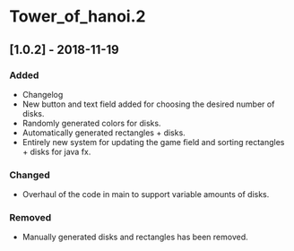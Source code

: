 # Tower_of_hanoi.2
## [1.0.2] - 2018-11-19
### Added
- Changelog
- New button and text field added for choosing the desired number of disks.
- Randomly generated colors for disks.
- Automatically generated rectangles + disks.
- Entirely new system for updating the game field and sorting rectangles + disks for java fx.

### Changed
- Overhaul of the code in main to support variable amounts of disks.

### Removed
- Manually generated disks and rectangles has been removed.
